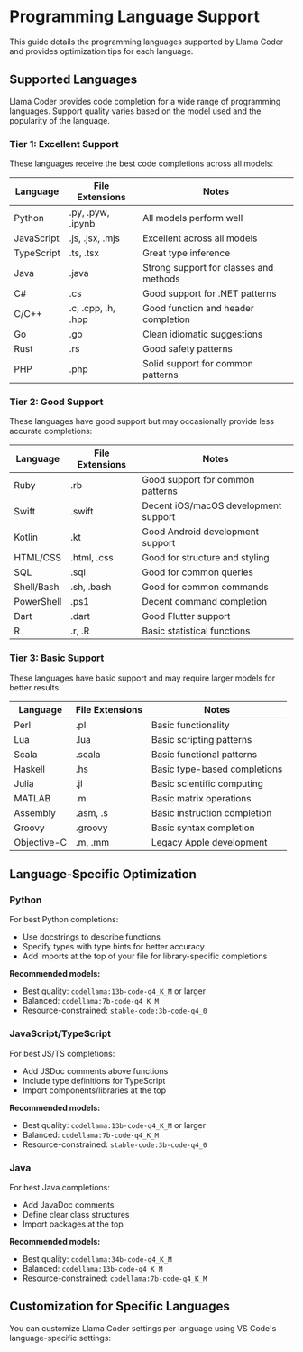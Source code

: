 # Programming Language Support

This guide details the programming languages supported by Llama Coder and provides optimization tips for each language.

## Supported Languages

Llama Coder provides code completion for a wide range of programming languages. Support quality varies based on the model used and the popularity of the language.

### Tier 1: Excellent Support

These languages receive the best code completions across all models:

| Language | File Extensions | Notes |
|----------|----------------|-------|
| Python | .py, .pyw, .ipynb | All models perform well |
| JavaScript | .js, .jsx, .mjs | Excellent across all models |
| TypeScript | .ts, .tsx | Great type inference |
| Java | .java | Strong support for classes and methods |
| C# | .cs | Good support for .NET patterns |
| C/C++ | .c, .cpp, .h, .hpp | Good function and header completion |
| Go | .go | Clean idiomatic suggestions |
| Rust | .rs | Good safety patterns |
| PHP | .php | Solid support for common patterns |

### Tier 2: Good Support

These languages have good support but may occasionally provide less accurate completions:

| Language | File Extensions | Notes |
|----------|----------------|-------|
| Ruby | .rb | Good support for common patterns |
| Swift | .swift | Decent iOS/macOS development support |
| Kotlin | .kt | Good Android development support |
| HTML/CSS | .html, .css | Good for structure and styling |
| SQL | .sql | Good for common queries |
| Shell/Bash | .sh, .bash | Good for common commands |
| PowerShell | .ps1 | Decent command completion |
| Dart | .dart | Good Flutter support |
| R | .r, .R | Basic statistical functions |

### Tier 3: Basic Support

These languages have basic support and may require larger models for better results:

| Language | File Extensions | Notes |
|----------|----------------|-------|
| Perl | .pl | Basic functionality |
| Lua | .lua | Basic scripting patterns |
| Scala | .scala | Basic functional patterns |
| Haskell | .hs | Basic type-based completions |
| Julia | .jl | Basic scientific computing |
| MATLAB | .m | Basic matrix operations |
| Assembly | .asm, .s | Basic instruction completion |
| Groovy | .groovy | Basic syntax completion |
| Objective-C | .m, .mm | Legacy Apple development |

## Language-Specific Optimization

### Python

For best Python completions:
- Use docstrings to describe functions
- Specify types with type hints for better accuracy
- Add imports at the top of your file for library-specific completions

**Recommended models:**
- Best quality: `codellama:13b-code-q4_K_M` or larger
- Balanced: `codellama:7b-code-q4_K_M`
- Resource-constrained: `stable-code:3b-code-q4_0`

### JavaScript/TypeScript

For best JS/TS completions:
- Add JSDoc comments above functions
- Include type definitions for TypeScript
- Import components/libraries at the top

**Recommended models:**
- Best quality: `codellama:13b-code-q4_K_M` or larger
- Balanced: `codellama:7b-code-q4_K_M`
- Resource-constrained: `stable-code:3b-code-q4_0`

### Java

For best Java completions:
- Add JavaDoc comments
- Define clear class structures
- Import packages at the top

**Recommended models:**
- Best quality: `codellama:34b-code-q4_K_M`
- Balanced: `codellama:13b-code-q4_K_M`
- Resource-constrained: `codellama:7b-code-q4_K_M`

## Customization for Specific Languages

You can customize Llama Coder settings per language using VS Code's language-specific settings:

